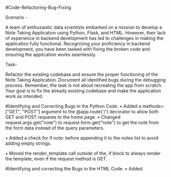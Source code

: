 #Code-Refactoring-Bug-Fixing

Scenario -

A team of enthusiastic data scientists embarked on a mission to develop a Note Taking Application using Python, Flask, and HTML. However, their lack of experience in backend development has led to challenges in making the application fully functional. Recognizing your proficiency in backend development, you have been tasked with fixing the broken code and ensuring the application works seamlessly.


Task-

Refactor the existing codebase and ensure the proper functioning of the Note Taking Application. Document all identified bugs during the debugging process. Remember, the task is not about recreating the app from scratch. Your goal is to fix the already existing codebase and make the application work as intended.

#Identifying and Correcting Bugs in the Python Code.
•	Added a methods=["GET", "POST"] argument to the @app.route('/') decorator to allow both GET and POST requests to the home page.
•	Changed request.args.get("note") to request.form.get("note") to get the note from the form data instead of the query parameters.

•	 Added a check for if note: before appending it to the notes list to avoid adding empty strings.

•	Moved the render_template call outside of the, if block to always render the template, even if the request method is GET.

#Identifying and correcting the Bugs in the HTML Code.
•	Added <style> tags in the second HTML code to include CSS styles for better presentation.
•	Added CSS styles for the <body> and <form> elements to align content vertically and horizontally.
•	Added <body> tags to enclose the content of the page.
•	Moved the <title> tag to be properly nested within the <head> section.	
•	Moved the <h1> tag to be directly within the <body> section for the main heading of the page.
•	Corrected the indentation and spacing within the <form> tag.
•	Updated the <form> tag to include an action attribute set to "/" to specify the URL where the form data should be submitted.
